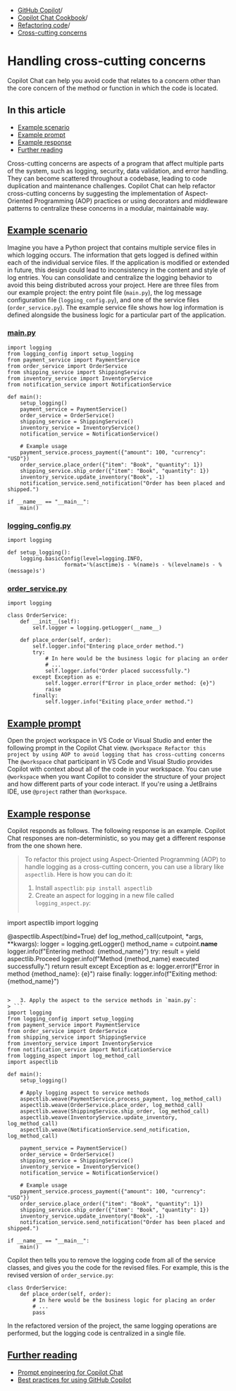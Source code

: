   * [GitHub Copilot](https://docs.github.com/en/copilot "GitHub Copilot")/
  * [Copilot Chat Cookbook](https://docs.github.com/en/copilot/copilot-chat-cookbook "Copilot Chat Cookbook")/
  * [Refactoring code](https://docs.github.com/en/copilot/copilot-chat-cookbook/refactoring-code "Refactoring code")/
  * [Cross-cutting concerns](https://docs.github.com/en/copilot/copilot-chat-cookbook/refactoring-code/handling-cross-cutting-concerns "Cross-cutting concerns")


# Handling cross-cutting concerns
Copilot Chat can help you avoid code that relates to a concern other than the core concern of the method or function in which the code is located.
## In this article
  * [Example scenario](https://docs.github.com/en/copilot/copilot-chat-cookbook/refactoring-code/handling-cross-cutting-concerns#example-scenario)
  * [Example prompt](https://docs.github.com/en/copilot/copilot-chat-cookbook/refactoring-code/handling-cross-cutting-concerns#example-prompt)
  * [Example response](https://docs.github.com/en/copilot/copilot-chat-cookbook/refactoring-code/handling-cross-cutting-concerns#example-response)
  * [Further reading](https://docs.github.com/en/copilot/copilot-chat-cookbook/refactoring-code/handling-cross-cutting-concerns#further-reading)


Cross-cutting concerns are aspects of a program that affect multiple parts of the system, such as logging, security, data validation, and error handling. They can become scattered throughout a codebase, leading to code duplication and maintenance challenges.
Copilot Chat can help refactor cross-cutting concerns by suggesting the implementation of Aspect-Oriented Programming (AOP) practices or using decorators and middleware patterns to centralize these concerns in a modular, maintainable way.
## [Example scenario](https://docs.github.com/en/copilot/copilot-chat-cookbook/refactoring-code/handling-cross-cutting-concerns#example-scenario)
Imagine you have a Python project that contains multiple service files in which logging occurs. The information that gets logged is defined within each of the individual service files. If the application is modified or extended in future, this design could lead to inconsistency in the content and style of log entries. You can consolidate and centralize the logging behavior to avoid this being distributed across your project.
Here are three files from our example project: the entry point file (`main.py`), the log message configuration file (`logging_config.py`), and one of the service files (`order_service.py`). The example service file shows how log information is defined alongside the business logic for a particular part of the application.
### [main.py](https://docs.github.com/en/copilot/copilot-chat-cookbook/refactoring-code/handling-cross-cutting-concerns#mainpy)
```
import logging
from logging_config import setup_logging
from payment_service import PaymentService
from order_service import OrderService
from shipping_service import ShippingService
from inventory_service import InventoryService
from notification_service import NotificationService

def main():
    setup_logging()
    payment_service = PaymentService()
    order_service = OrderService()
    shipping_service = ShippingService()
    inventory_service = InventoryService()
    notification_service = NotificationService()

    # Example usage
    payment_service.process_payment({"amount": 100, "currency": "USD"})
    order_service.place_order({"item": "Book", "quantity": 1})
    shipping_service.ship_order({"item": "Book", "quantity": 1})
    inventory_service.update_inventory("Book", -1)
    notification_service.send_notification("Order has been placed and shipped.")

if __name__ == "__main__":
    main()

```

### [logging_config.py](https://docs.github.com/en/copilot/copilot-chat-cookbook/refactoring-code/handling-cross-cutting-concerns#logging_configpy)
```
import logging

def setup_logging():
    logging.basicConfig(level=logging.INFO,
                  format='%(asctime)s - %(name)s - %(levelname)s - %(message)s')

```

### [order_service.py](https://docs.github.com/en/copilot/copilot-chat-cookbook/refactoring-code/handling-cross-cutting-concerns#order_servicepy)
```
import logging

class OrderService:
    def __init__(self):
        self.logger = logging.getLogger(__name__)

    def place_order(self, order):
        self.logger.info("Entering place_order method.")
        try:
            # In here would be the business logic for placing an order
            # ...
            self.logger.info("Order placed successfully.")
        except Exception as e:
            self.logger.error(f"Error in place_order method: {e}")
            raise
        finally:
            self.logger.info("Exiting place_order method.")

```

## [Example prompt](https://docs.github.com/en/copilot/copilot-chat-cookbook/refactoring-code/handling-cross-cutting-concerns#example-prompt)
Open the project workspace in VS Code or Visual Studio and enter the following prompt in the Copilot Chat view.
`@workspace Refactor this project by using AOP to avoid logging that has cross-cutting concerns`
The `@workspace` chat participant in VS Code and Visual Studio provides Copilot with context about all of the code in your workspace. You can use `@workspace` when you want Copilot to consider the structure of your project and how different parts of your code interact. If you're using a JetBrains IDE, use `@project` rather than `@workspace`.
## [Example response](https://docs.github.com/en/copilot/copilot-chat-cookbook/refactoring-code/handling-cross-cutting-concerns#example-response)
Copilot responds as follows.
The following response is an example. Copilot Chat responses are non-deterministic, so you may get a different response from the one shown here.
> To refactor this project using Aspect-Oriented Programming (AOP) to handle logging as a cross-cutting concern, you can use a library like `aspectlib`. Here is how you can do it:
>   1. Install `aspectlib`:
> `pip install aspectlib`
>   2. Create an aspect for logging in a new file called `logging_aspect.py`:
> ```
import aspectlib
import logging

@aspectlib.Aspect(bind=True)
def log_method_call(cutpoint, *args, **kwargs):
    logger = logging.getLogger()
    method_name = cutpoint.__name__
    logger.info(f"Entering method: {method_name}")
    try:
        result = yield aspectlib.Proceed
        logger.info(f"Method {method_name} executed successfully.")
        return result
    except Exception as e:
        logger.error(f"Error in method {method_name}: {e}")
        raise
    finally:
        logger.info(f"Exiting method: {method_name}")

```

>   3. Apply the aspect to the service methods in `main.py`:
> ```
import logging
from logging_config import setup_logging
from payment_service import PaymentService
from order_service import OrderService
from shipping_service import ShippingService
from inventory_service import InventoryService
from notification_service import NotificationService
from logging_aspect import log_method_call
import aspectlib

def main():
    setup_logging()

    # Apply logging aspect to service methods
    aspectlib.weave(PaymentService.process_payment, log_method_call)
    aspectlib.weave(OrderService.place_order, log_method_call)
    aspectlib.weave(ShippingService.ship_order, log_method_call)
    aspectlib.weave(InventoryService.update_inventory, log_method_call)
    aspectlib.weave(NotificationService.send_notification, log_method_call)

    payment_service = PaymentService()
    order_service = OrderService()
    shipping_service = ShippingService()
    inventory_service = InventoryService()
    notification_service = NotificationService()

    # Example usage
    payment_service.process_payment({"amount": 100, "currency": "USD"})
    order_service.place_order({"item": "Book", "quantity": 1})
    shipping_service.ship_order({"item": "Book", "quantity": 1})
    inventory_service.update_inventory("Book", -1)
    notification_service.send_notification("Order has been placed and shipped.")

if __name__ == "__main__":
    main()

```

> 

Copilot then tells you to remove the logging code from all of the service classes, and gives you the code for the revised files. For example, this is the revised version of `order_service.py`:
```
class OrderService:
    def place_order(self, order):
        # In here would be the business logic for placing an order
        # ...
        pass

```

In the refactored version of the project, the same logging operations are performed, but the logging code is centralized in a single file.
## [Further reading](https://docs.github.com/en/copilot/copilot-chat-cookbook/refactoring-code/handling-cross-cutting-concerns#further-reading)
  * [Prompt engineering for Copilot Chat](https://docs.github.com/en/copilot/using-github-copilot/prompt-engineering-for-github-copilot)
  * [Best practices for using GitHub Copilot](https://docs.github.com/en/copilot/using-github-copilot/best-practices-for-using-github-copilot)



